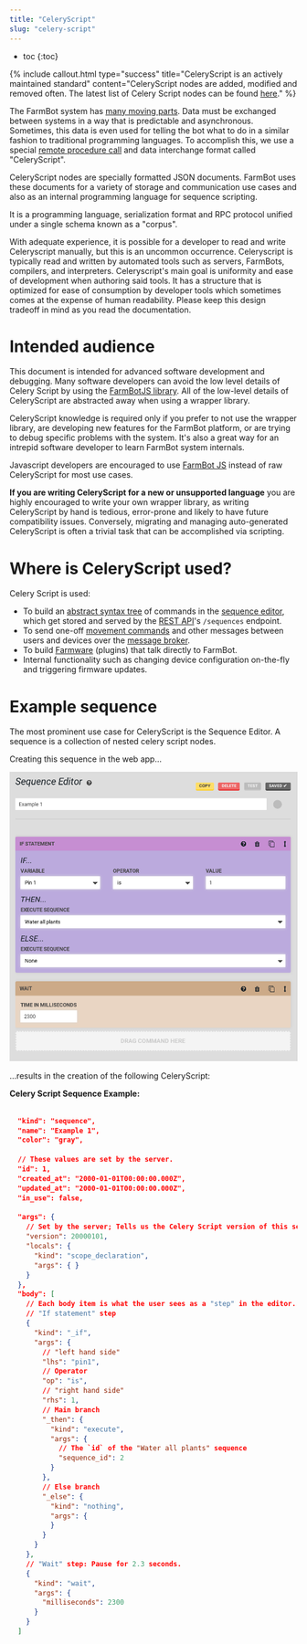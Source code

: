 ```yaml
---
title: "CeleryScript"
slug: "celery-script"
---
```


* toc
{:toc}


{% include callout.html type="success" title="CeleryScript is an actively maintained standard" content="CeleryScript nodes are added, modified and removed often. The latest list of Celery Script nodes can be found [here](https://github.com/FarmBot/farmbot-js/blob/master/dist/corpus.d.ts)." %}

The FarmBot system has [many moving parts](/v10/Documentation/farmbot-software-development/high-level-overview.md). Data must be exchanged between systems in a way that is predictable and asynchronous. Sometimes, this data is even used for telling the bot what to do in a similar fashion to traditional programming languages. To accomplish this, we use a special [remote procedure call](https://en.wikipedia.org/wiki/Remote_procedure_call) and data interchange format called "CeleryScript".

CeleryScript nodes are specially formatted JSON documents. FarmBot uses these documents for a variety of storage and communication use cases and also as an internal programming language for sequence scripting.

It is a programming language, serialization format and RPC protocol unified under a single schema known as a "corpus".

With adequate experience, it is possible for a developer to read and write Celeryscript manually, but this is an uncommon occurrence. Celeryscript is typically read and written by automated tools such as servers, FarmBots, compilers, and interpreters. Celeryscript's main goal is uniformity and ease of development when authoring said tools. It has a structure that is optimized for ease of consumption by developer tools which sometimes comes at the expense of human readability. Please keep this design tradeoff in mind as you read the documentation.

# Intended audience

This document is intended for advanced software development and debugging. Many software developers can avoid the low level details of Celery Script by using the [FarmBotJS library](https://github.com/FarmBot/farmbot-js). All of the low-level details of CeleryScript are abstracted away when using a wrapper library.

CeleryScript knowledge is required only if you prefer to not use the wrapper library, are developing new features for the FarmBot platform, or are trying to debug specific problems with the system. It's also a great way for an intrepid software developer to learn FarmBot system internals.

Javascript developers are encouraged to use [FarmBot JS](/v10/Documentation/farmbot-js.md) instead of raw CeleryScript for most use cases.

**If you are writing CeleryScript for a new or unsupported language** you are highly encouraged to write your own wrapper library, as writing CeleryScript by hand is tedious, error-prone and likely to have future compatibility issues. Conversely, migrating and managing auto-generated CeleryScript is often a trivial task that can be accomplished via scripting.


# Where is CeleryScript used?

Celery Script is used:

 * To build an [abstract syntax tree](https://astexplorer.net) of commands in the [sequence editor](https://software.farm.bot/docs/sequences), which get stored and served by the [REST API](/v10/Documentation/web-app/rest-api.md)'s `/sequences` endpoint.
 * To send one-off [movement commands](https://software.farm.bot/docs/controls) and other messages between users and devices over the [message broker](/v10/Documentation/web-app/message-broker.md).
 * To build [Farmware](/v10/Documentation/farmware.md) (plugins) that talk directly to FarmBot.
 * Internal functionality such as changing device configuration on-the-fly and triggering firmware updates.

# Example sequence

The most prominent use case for CeleryScript is the Sequence Editor. A sequence is a collection of nested celery script nodes.

Creating this sequence in the web app...


![example_1.png](example_1.png)

...results in the creation of the following CeleryScript:



__Celery Script Sequence Example:__

```json

  "kind": "sequence",
  "name": "Example 1",
  "color": "gray",

  // These values are set by the server.
  "id": 1,
  "created_at": "2000-01-01T00:00:00.000Z",
  "updated_at": "2000-01-01T00:00:00.000Z",
  "in_use": false,

  "args": {
    // Set by the server; Tells us the Celery Script version of this sequence.
    "version": 20000101,
    "locals": {
      "kind": "scope_declaration",
      "args": { }
    }
  },
  "body": [
    // Each body item is what the user sees as a "step" in the editor.
    // "If statement" step
    {
      "kind": "_if",
      "args": {
        // "left hand side"
        "lhs": "pin1",
        // Operator
        "op": "is",
        // "right hand side"
        "rhs": 1,
        // Main branch
        "_then": {
          "kind": "execute",
          "args": {
            // The `id` of the "Water all plants" sequence
            "sequence_id": 2
          }
        },
        // Else branch
        "_else": {
          "kind": "nothing",
          "args": {
          }
        }
      }
    },
    // "Wait" step: Pause for 2.3 seconds.
    {
      "kind": "wait",
      "args": {
        "milliseconds": 2300
      }
    }
  ]
```

